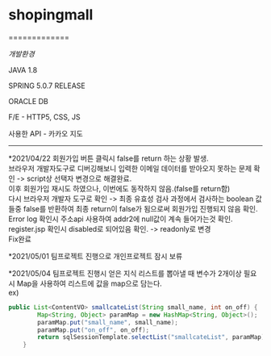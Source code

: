 # shopingmall
=============

*개발환경*

JAVA 1.8 

SPRING 5.0.7 RELEASE

ORACLE DB

F/E - HTTP5, CSS, JS

사용한 API - 카카오 지도

---------------------------------------

*2021/04/22
회원가입 버튼 클릭시 false를 return 하는 상황 발생.   
브라우저 개발자도구로 디버깅해보니 입력한 이메일 데이터를 받아오지 못하는 문제 확인 -> script상 선택자 변경으로 해결완료.   
이후 회원가입 재시도 하였으나, 이번에도 동작하지 않음.(false를 return함)   
다시 브라우저 개발자 도구로 확인 -> 최종 유효성 검사 과정에서 검사하는 boolean 값들중 false를 반환하여 최종 return이 false가 됨으로써 회원가입 진행되지 않음 확인.   
Error log 확인시 주소api 사용하여 addr2에 null값이 계속 들어가는것 확인.   
register.jsp 확인시 disabled로 되어있음 확인. -> readonly로 변경   
Fix완료   

*2021/05/01
팀프로젝트 진행으로 개인프로젝트 잠시 보류

*2021/05/04
팀프로젝트 진행시 얻은 지식
리스트를 뽑아낼 때 변수가 2개이상 필요시 Map을 사용하여 리스트에 값을 map으로 담는다.  
ex)
```java
public List<ContentVO> smallcateList(String small_name, int on_off) {
		Map<String, Object> paramMap = new HashMap<String, Object>();
		paramMap.put("small_name", small_name);
		paramMap.put("on_off", on_off);
		return sqlSessionTemplate.selectList("smallcateList", paramMap);
	}
```


